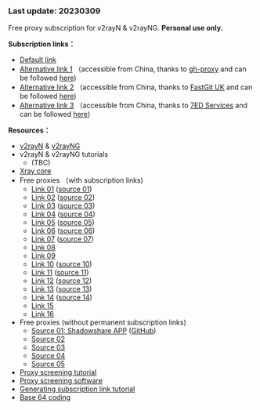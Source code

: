 ### Last update: 20230309

Free proxy subscription for v2rayN & v2rayNG. **Personal use only.**


**Subscription links：**
+ [Default link](https://raw.githubusercontent.com/bj-wang/Free-nodes/main/Free-proxies-BW.txt)
+ [Alternative link 1](https://ghproxy.com/https://raw.githubusercontent.com/bj-wang/Free-nodes/main/Free-proxies-BW.txt) （accessible from China, thanks to [gh-proxy](https://ghproxy.com/) and can be followed [here](https://github.com/hunshcn/gh-proxy))
+ [Alternative link 2](https://raw.fastgit.org/bj-wang/Free-nodes/main/Free-proxies-BW.txt) （accessible from China, thanks to [FastGit UK](https://doc.fastgit.org/zh-cn/guide.html#%E5%AF%B9%E4%BA%8E-raw-%E7%9A%84%E4%BB%A3%E7%90%86) and can be followed [here](https://github.com/fastgitorg/document))
+ [Alternative link 3](https://raw.githubusercontents.com/bj-wang/Free-nodes/main/Free-proxies-BW.txt) （accessible from China, thanks to [7ED Services](https://www.7ed.net/start/raw-cdn.html) and can be followed [here](https://github.com/7ednet/yard/discussions))

**Resources：**
+ [v2rayN](https://github.com/2dust/v2rayN) & [v2rayNG](https://github.com/2dust/v2rayNG)
+ v2rayN & v2rayNG tutorials
  + (TBC)
+ [Xray core](https://github.com/XTLS/Xray-core)
+ Free proxies （with subscription links)
  + [Link 01](https://free.iam7.tk/clash/proxies) ([source 01](https://free.iam7.tk/))
  + [Link 02](https://proxy.yugogo.xyz/clash/proxies) ([source 02](https://proxy.yugogo.xyz/))
  + [Link 03](http://47.87.172.191:8080/clash/proxies) ([source 03](http://47.87.172.191:8080/))
  + [Link 04](http://1.14.59.143:12580/clash/proxies) ([source 04](http://1.14.59.143:12580/))
  + [Link 05](https://pc.adlionvm.tk/clash/proxies) ([source 05](https://pc.adlionvm.tk/))
  + [Link 06](https://sub.pmsub.me/base64) ([source 06](https://pmsub.me/))
  + [Link 07](http://168.138.45.251/clash/proxies) ([source 07](http://168.138.45.251/))
  + [Link 08](https://sub.sharecentre.online/sub)
  + [Link 09](https://sub.cloudflare.quest)
  + [Link 10](https://raw.githubusercontent.com/ermaozi/get_subscribe/main/subscribe/v2ray.txt) ([source 10](https://github.com/ermaozi/get_subscribe))
  + [Link 11](https://raw.fastgit.org/freefq/free/master/v2) ([source 11](https://github.com/freefq/free))
  + [Link 12](https://raw.githubusercontent.com/Jsnzkpg/Jsnzkpg/Jsnzkpg/Jsnzkpg) ([source 12](https://github.com/Jsnzkpg/Jsnzkpg))
  + [Link 13](https://raw.githubusercontent.com/aiboboxx/v2rayfree/main/v2) ([source 13](https://github.com/aiboboxx/v2rayfree))
  + [Link 14](https://kxswa.tk/v2ray) ([source 14](https://github.com/kxswa/k))
  + [Link 15](https://freefq.neocities.org/free.txt)
  + [Link 16](https://nuo.jaywsn.top/V2ray)
+ Free proxies (without permanent subscription links)
  + [Source 01: Shadowshare APP](https://shadowshare.v2cross.com/) ([GitHub](https://github.com/Pawdroid/Free-servers))
  + [Source 02](https://github.com/mianfeifq/share)
  + [Source 03](https://github.com/Fukki-Z/nodefree)
  + [Source 04](https://github.com/Pawdroid/Free-servers)
  + [Source 05](https://github.com/FiFier/v2rayShare)
+ [Proxy screening tutorial](https://bulianglin.com/archives/nodescatch.html)
+ [Proxy screening software](https://github.com/bulianglin/demo)
+ [Generating subscription link tutorial](https://blog.csdn.net/yulupaopao/article/details/115077709)
+ [Base 64 coding](https://tool.oschina.net/encrypt?type=3)
